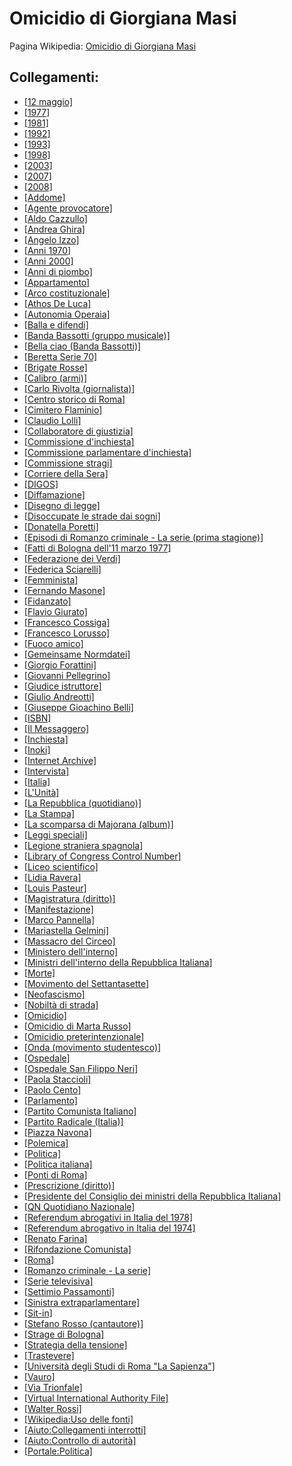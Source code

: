 # Omicidio di Giorgiana Masi

Pagina Wikipedia: [Omicidio di Giorgiana Masi](https://it.wikipedia.org/wiki/Omicidio_di_Giorgiana_Masi)

## Collegamenti:
- [[12 maggio]](https://it.wikipedia.org/wiki/12_maggio)
- [[1977]](https://it.wikipedia.org/wiki/1977)
- [[1981]](https://it.wikipedia.org/wiki/1981)
- [[1992]](https://it.wikipedia.org/wiki/1992)
- [[1993]](https://it.wikipedia.org/wiki/1993)
- [[1998]](https://it.wikipedia.org/wiki/1998)
- [[2003]](https://it.wikipedia.org/wiki/2003)
- [[2007]](https://it.wikipedia.org/wiki/2007)
- [[2008]](https://it.wikipedia.org/wiki/2008)
- [[Addome]](https://it.wikipedia.org/wiki/Addome)
- [[Agente provocatore]](https://it.wikipedia.org/wiki/Agente_provocatore)
- [[Aldo Cazzullo]](https://it.wikipedia.org/wiki/Aldo_Cazzullo)
- [[Andrea Ghira]](https://it.wikipedia.org/wiki/Andrea_Ghira)
- [[Angelo Izzo]](https://it.wikipedia.org/wiki/Angelo_Izzo)
- [[Anni 1970]](https://it.wikipedia.org/wiki/Anni_1970)
- [[Anni 2000]](https://it.wikipedia.org/wiki/Anni_2000)
- [[Anni di piombo]](https://it.wikipedia.org/wiki/Anni_di_piombo)
- [[Appartamento]](https://it.wikipedia.org/wiki/Appartamento)
- [[Arco costituzionale]](https://it.wikipedia.org/wiki/Arco_costituzionale)
- [[Athos De Luca]](https://it.wikipedia.org/wiki/Athos_De_Luca)
- [[Autonomia Operaia]](https://it.wikipedia.org/wiki/Autonomia_Operaia)
- [[Balla e difendi]](https://it.wikipedia.org/wiki/Balla_e_difendi)
- [[Banda Bassotti (gruppo musicale)]](https://it.wikipedia.org/wiki/Banda_Bassotti_(gruppo_musicale))
- [[Bella ciao (Banda Bassotti)]](https://it.wikipedia.org/wiki/Bella_ciao_(Banda_Bassotti))
- [[Beretta Serie 70]](https://it.wikipedia.org/wiki/Beretta_Serie_70)
- [[Brigate Rosse]](https://it.wikipedia.org/wiki/Brigate_Rosse)
- [[Calibro (armi)]](https://it.wikipedia.org/wiki/Calibro_(armi))
- [[Carlo Rivolta (giornalista)]](https://it.wikipedia.org/wiki/Carlo_Rivolta_(giornalista))
- [[Centro storico di Roma]](https://it.wikipedia.org/wiki/Centro_storico_di_Roma)
- [[Cimitero Flaminio]](https://it.wikipedia.org/wiki/Cimitero_Flaminio)
- [[Claudio Lolli]](https://it.wikipedia.org/wiki/Claudio_Lolli)
- [[Collaboratore di giustizia]](https://it.wikipedia.org/wiki/Collaboratore_di_giustizia)
- [[Commissione d'inchiesta]](https://it.wikipedia.org/wiki/Commissione_d%27inchiesta)
- [[Commissione parlamentare d'inchiesta]](https://it.wikipedia.org/wiki/Commissione_parlamentare_d%27inchiesta)
- [[Commissione stragi]](https://it.wikipedia.org/wiki/Commissione_stragi)
- [[Corriere della Sera]](https://it.wikipedia.org/wiki/Corriere_della_Sera)
- [[DIGOS]](https://it.wikipedia.org/wiki/DIGOS)
- [[Diffamazione]](https://it.wikipedia.org/wiki/Diffamazione)
- [[Disegno di legge]](https://it.wikipedia.org/wiki/Disegno_di_legge)
- [[Disoccupate le strade dai sogni]](https://it.wikipedia.org/wiki/Disoccupate_le_strade_dai_sogni)
- [[Donatella Poretti]](https://it.wikipedia.org/wiki/Donatella_Poretti)
- [[Episodi di Romanzo criminale - La serie (prima stagione)]](https://it.wikipedia.org/wiki/Episodi_di_Romanzo_criminale_-_La_serie_(prima_stagione))
- [[Fatti di Bologna dell'11 marzo 1977]](https://it.wikipedia.org/wiki/Fatti_di_Bologna_dell%2711_marzo_1977)
- [[Federazione dei Verdi]](https://it.wikipedia.org/wiki/Federazione_dei_Verdi)
- [[Federica Sciarelli]](https://it.wikipedia.org/wiki/Federica_Sciarelli)
- [[Femminista]](https://it.wikipedia.org/wiki/Femminismo)
- [[Fernando Masone]](https://it.wikipedia.org/wiki/Fernando_Masone)
- [[Fidanzato]](https://it.wikipedia.org/wiki/Promessa_di_matrimonio)
- [[Flavio Giurato]](https://it.wikipedia.org/wiki/Flavio_Giurato)
- [[Francesco Cossiga]](https://it.wikipedia.org/wiki/Francesco_Cossiga)
- [[Francesco Lorusso]](https://it.wikipedia.org/wiki/Omicidio_di_Francesco_Lorusso)
- [[Fuoco amico]](https://it.wikipedia.org/wiki/Fuoco_amico)
- [[Gemeinsame Normdatei]](https://it.wikipedia.org/wiki/Gemeinsame_Normdatei)
- [[Giorgio Forattini]](https://it.wikipedia.org/wiki/Giorgio_Forattini)
- [[Giovanni Pellegrino]](https://it.wikipedia.org/wiki/Giovanni_Pellegrino)
- [[Giudice istruttore]](https://it.wikipedia.org/wiki/Giudice_istruttore)
- [[Giulio Andreotti]](https://it.wikipedia.org/wiki/Giulio_Andreotti)
- [[Giuseppe Gioachino Belli]](https://it.wikipedia.org/wiki/Giuseppe_Gioachino_Belli)
- [[ISBN]](https://it.wikipedia.org/wiki/ISBN)
- [[Il Messaggero]](https://it.wikipedia.org/wiki/Il_Messaggero)
- [[Inchiesta]](https://it.wikipedia.org/wiki/Inchiesta)
- [[Inoki]](https://it.wikipedia.org/wiki/Inoki)
- [[Internet Archive]](https://it.wikipedia.org/wiki/Internet_Archive)
- [[Intervista]](https://it.wikipedia.org/wiki/Intervista)
- [[Italia]](https://it.wikipedia.org/wiki/Italia)
- [[L'Unità]](https://it.wikipedia.org/wiki/L%27Unit%C3%A0)
- [[La Repubblica (quotidiano)]](https://it.wikipedia.org/wiki/La_Repubblica_(quotidiano))
- [[La Stampa]](https://it.wikipedia.org/wiki/La_Stampa)
- [[La scomparsa di Majorana (album)]](https://it.wikipedia.org/wiki/La_scomparsa_di_Majorana_(album))
- [[Leggi speciali]](https://it.wikipedia.org/wiki/Anni_di_piombo)
- [[Legione straniera spagnola]](https://it.wikipedia.org/wiki/Legione_spagnola)
- [[Library of Congress Control Number]](https://it.wikipedia.org/wiki/Library_of_Congress_Control_Number)
- [[Liceo scientifico]](https://it.wikipedia.org/wiki/Liceo_scientifico)
- [[Lidia Ravera]](https://it.wikipedia.org/wiki/Lidia_Ravera)
- [[Louis Pasteur]](https://it.wikipedia.org/wiki/Louis_Pasteur)
- [[Magistratura (diritto)]](https://it.wikipedia.org/wiki/Magistratura)
- [[Manifestazione]](https://it.wikipedia.org/wiki/Manifestazione)
- [[Marco Pannella]](https://it.wikipedia.org/wiki/Marco_Pannella)
- [[Mariastella Gelmini]](https://it.wikipedia.org/wiki/Mariastella_Gelmini)
- [[Massacro del Circeo]](https://it.wikipedia.org/wiki/Massacro_del_Circeo)
- [[Ministero dell'interno]](https://it.wikipedia.org/wiki/Ministero_dell%27interno)
- [[Ministri dell'interno della Repubblica Italiana]](https://it.wikipedia.org/wiki/Ministri_dell%27interno_della_Repubblica_Italiana)
- [[Morte]](https://it.wikipedia.org/wiki/Morte)
- [[Movimento del Settantasette]](https://it.wikipedia.org/wiki/Movimento_del_Settantasette)
- [[Neofascismo]](https://it.wikipedia.org/wiki/Neofascismo)
- [[Nobiltà di strada]](https://it.wikipedia.org/wiki/Nobilt%C3%A0_di_strada)
- [[Omicidio]](https://it.wikipedia.org/wiki/Omicidio)
- [[Omicidio di Marta Russo]](https://it.wikipedia.org/wiki/Omicidio_di_Marta_Russo)
- [[Omicidio preterintenzionale]](https://it.wikipedia.org/wiki/Omicidio_preterintenzionale)
- [[Onda (movimento studentesco)]](https://it.wikipedia.org/wiki/Onda_(movimento_studentesco))
- [[Ospedale]](https://it.wikipedia.org/wiki/Ospedale)
- [[Ospedale San Filippo Neri]](https://it.wikipedia.org/wiki/Ospedale_San_Filippo_Neri)
- [[Paola Staccioli]](https://it.wikipedia.org/wiki/Paola_Staccioli)
- [[Paolo Cento]](https://it.wikipedia.org/wiki/Paolo_Cento)
- [[Parlamento]](https://it.wikipedia.org/wiki/Parlamento)
- [[Partito Comunista Italiano]](https://it.wikipedia.org/wiki/Partito_Comunista_Italiano)
- [[Partito Radicale (Italia)]](https://it.wikipedia.org/wiki/Partito_Radicale_(Italia))
- [[Piazza Navona]](https://it.wikipedia.org/wiki/Piazza_Navona)
- [[Polemica]](https://it.wikipedia.org/wiki/Polemica)
- [[Politica]](https://it.wikipedia.org/wiki/Politica)
- [[Politica italiana]](https://it.wikipedia.org/wiki/Sistema_politico_della_Repubblica_Italiana)
- [[Ponti di Roma]](https://it.wikipedia.org/wiki/Ponti_di_Roma)
- [[Prescrizione (diritto)]](https://it.wikipedia.org/wiki/Prescrizione_(diritto))
- [[Presidente del Consiglio dei ministri della Repubblica Italiana]](https://it.wikipedia.org/wiki/Presidente_del_Consiglio_dei_ministri_della_Repubblica_Italiana)
- [[QN Quotidiano Nazionale]](https://it.wikipedia.org/wiki/QN_Quotidiano_Nazionale)
- [[Referendum abrogativi in Italia del 1978]](https://it.wikipedia.org/wiki/Referendum_abrogativi_in_Italia_del_1978)
- [[Referendum abrogativo in Italia del 1974]](https://it.wikipedia.org/wiki/Referendum_abrogativo_in_Italia_del_1974)
- [[Renato Farina]](https://it.wikipedia.org/wiki/Renato_Farina)
- [[Rifondazione Comunista]](https://it.wikipedia.org/wiki/Partito_della_Rifondazione_Comunista)
- [[Roma]](https://it.wikipedia.org/wiki/Roma)
- [[Romanzo criminale - La serie]](https://it.wikipedia.org/wiki/Romanzo_criminale_-_La_serie)
- [[Serie televisiva]](https://it.wikipedia.org/wiki/Fiction_televisiva)
- [[Settimio Passamonti]](https://it.wikipedia.org/wiki/Settimio_Passamonti)
- [[Sinistra extraparlamentare]](https://it.wikipedia.org/wiki/Estrema_sinistra)
- [[Sit-in]](https://it.wikipedia.org/wiki/Sit-in)
- [[Stefano Rosso (cantautore)]](https://it.wikipedia.org/wiki/Stefano_Rosso_(cantautore))
- [[Strage di Bologna]](https://it.wikipedia.org/wiki/Strage_di_Bologna)
- [[Strategia della tensione]](https://it.wikipedia.org/wiki/Strategia_della_tensione)
- [[Trastevere]](https://it.wikipedia.org/wiki/Trastevere)
- [[Università degli Studi di Roma "La Sapienza"]](https://it.wikipedia.org/wiki/Universit%C3%A0_degli_Studi_di_Roma_%22La_Sapienza%22)
- [[Vauro]](https://it.wikipedia.org/wiki/Vauro)
- [[Via Trionfale]](https://it.wikipedia.org/wiki/Via_Trionfale)
- [[Virtual International Authority File]](https://it.wikipedia.org/wiki/Virtual_International_Authority_File)
- [[Walter Rossi]](https://it.wikipedia.org/wiki/Omicidio_di_Walter_Rossi)
- [[Wikipedia:Uso delle fonti]](https://it.wikipedia.org/wiki/Wikipedia:Uso_delle_fonti)
- [[Aiuto:Collegamenti interrotti]](https://it.wikipedia.org/wiki/Aiuto:Collegamenti_interrotti)
- [[Aiuto:Controllo di autorità]](https://it.wikipedia.org/wiki/Aiuto:Controllo_di_autorit%C3%A0)
- [[Portale:Politica]](https://it.wikipedia.org/wiki/Portale:Politica)

